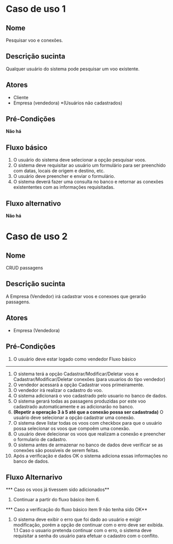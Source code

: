 Caso de uso 1
=============

Nome
-------------------------
Pesquisar voo e conexões.

Descrição sucinta
-------------------
Qualquer usuário do sistema pode pesquisar um voo existente. 

Atores
-----------------
* Cliente 
* Empresa (vendedora)
*(Usuários não cadastrados)

Pré-Condições
------------
**Não há**

Fluxo básico
--------
1. O usuário do sistema deve selecionar a opção pesquisar voos.
2. O sistema deve requisitar ao usuário um formulário para ser preenchido com datas, locais de origem e destino, etc.
3. O usuário deve preencher e enviar o formulário.
4. O sistema deverá fazer uma consulta no banco e retornar as conexões existententes com as informações requisitadas.

Fluxo alternativo
----------------
**Não há**

Caso de uso 2
=============

Nome
----
CRUD passagens 

Descrição sucinta
-----------------
A Empresa (Vendedor) irá cadastrar voos e conexoes que gerarão passagens.

Atores
------
* Empresa (Vendedora)

Pré-Condições
-------------
1. O usuário deve estar logado como vendedor
Fluxo básico
------------
1. O sistema terá a opção Cadastrar/Modificar/Deletar voos e Cadastrar/Modificar/Deletar conexões (para usuarios do tipo vendedor)
2. O vendedor acessará a opção Cadastrar voos primeiramente.
3. O vendedor irá realizar o cadastro do voo.
4. O sistema adicionará o voo cadastrado pelo usuario no banco de dados.
5. O sistema gerará todas as passagens produzidas por este voo cadastrado automaticamente e as adicionarão no banco.
6. **(Repetir a operação 3 à 5 até que a conexão possa ser cadastrada)** O usuário deve selecionar a opção cadastrar uma conexão.
7. O sistema deve listar todas os voos com checkbox para que o usuário possa selecionar os voos que compoẽm uma conexão.
8. O usuário deve delecionar os voos que realizam a conexão e preencher o formulario de cadastro.
9. O sistema antes de armazenar no banco de dados deve verificar se as conexões são possíveis de serem feitas.
10. Após a verificação e dados OK o sistema adiciona essas informações no banco de dados.

Fluxo Alternarivo
-----------------
*** Caso os voos já tivessem sido adicionados**
1. Continuar a partir do fluxo básico item 6.

*** Caso a verificação do fluxo básico item 9 não tenha sido OK** 
1. O sistema deve exibir o erro que foi dado ao usuário e exigir modificação, porém a opção de continuar com o erro deve ser exibida.
1.1 Caso o usuario pretenda continuar com o erro, o sistema deve requisitar a senha do usuário para efetuar o cadastro com o conflito.

   
